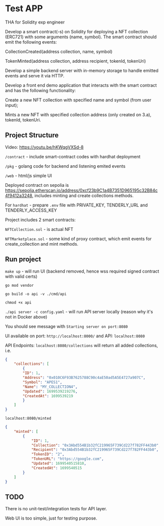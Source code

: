 # Test APP

THA for Solidity exp engineer

Develop a smart contract(-s) on Solidity for deploying a NFT collection (ERC721) with some arguments (name, symbol). The smart contract should emit the following events:

CollectionCreated(address collection, name, symbol)

TokenMinted(address collection, address recipient, tokenId, tokenUri)

Develop a simple backend server with in-memory storage to handle emitted events and serve it via HTTP.

Develop a front end demo application that interacts with the smart contract and has the following functionality:

Create a new NFT collection with specified name and symbol (from user input);

Mints a new NFT with specified collection address (only created on 3.a), tokenId, tokenUri.

## Project Structure

Video: https://youtu.be/hKWqgVXSd-8

`/contract` - include smart-contract codes with hardhat deployment

`/pkg` - golang code for backend and listening emited events

`/web` - html/js simple UI

Deployed contract on sepolia is https://sepolia.etherscan.io/address/0xcf23b9C1a4B7351D965195c32B84c4f9412a3248, includes minting and create collections methods.

For `hardhat` - prepare `.env` file with PRIVATE_KEY, TENDERLY_URL and TENDERLY_ACCESS_KEY

Project includes 2 smart contracts: 

`NFTCollection.sol` - is actual NFT

`NFTMarketplace.sol` - some kind of proxy contract, which emit events for create_collection and mint methods.

## Run project

`make up` - will run UI (backend removed, hence wss required signed contract with valid certs)

`go mod vendor`

`go build -o api -v ./cmd/api`

`chmod +x api`

`./api server -c config.yaml` - will run API server locally (reason why it's not in Docker above)

You should see message with `Starting server on port:8080`

UI available on port: `http://localhost:8000/` and API: `localhost:8080`

API Endpoints:
`localhost:8080/collections` will return all added collections, i.e.

```json
{
    "collections": [
        {
        "ID": 1,
        "Address": "0x010C6F93B7625788C90c4aE50ad5A5E4727a907C",
        "Symbol": "APES1",
        "Name": "MY_COLLECTION4",
        "Updated": 1699539219276,
        "CreatedAt": 1699539219
        }
    ]
}
```

`localhost:8080/minted`

```json
{
    "minted": [
        {
            "ID": 1,
            "Collection": "0x3Abd554B1b32fC219965F739Cd227f782FF443b0",
            "Recipient": "0x3Abd554B1b32fC219965F739Cd227f782FF443b0",
            "TokenID": "2",
            "TokenURL": "https://google.com",
            "Updated": 1699540515810,
            "CreatedAt": 1699540515
        }
    ]
}
```

## TODO

There is no unit-test/integration tests for API layer.

Web UI is too simple, just for testing purpose.
